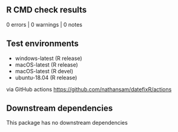 ## R CMD check results

0 errors | 0 warnings | 0 notes

## Test environments 

- windows-latest (R release)
- macOS-latest (R release)
- macOS-latest (R devel)
- ubuntu-18.04 (R release)

via GitHub actions https://github.com/nathansam/datefixR/actions

## Downstream dependencies

This package has no downstream dependencies
